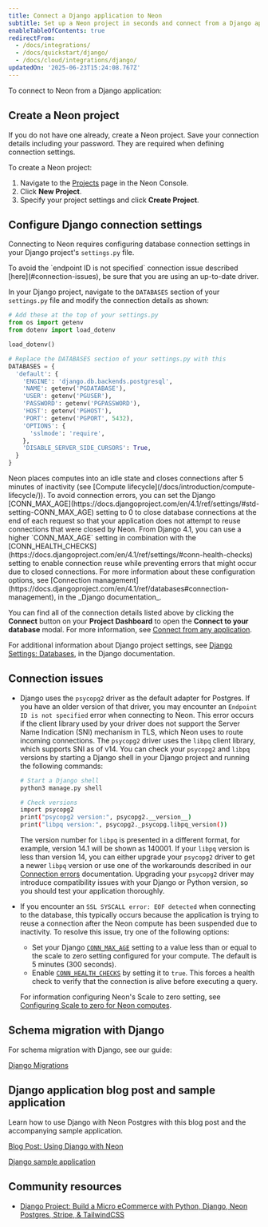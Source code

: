 ```yaml
---
title: Connect a Django application to Neon
subtitle: Set up a Neon project in seconds and connect from a Django application
enableTableOfContents: true
redirectFrom:
  - /docs/integrations/
  - /docs/quickstart/django/
  - /docs/cloud/integrations/django/
updatedOn: '2025-06-23T15:24:08.767Z'
---
```


<CopyPrompt src="/prompts/django-prompt.md" 
description="Pre-built prompt for connecting Django applications to Neon"/>

To connect to Neon from a Django application:

<Steps>

## Create a Neon project

If you do not have one already, create a Neon project. Save your connection details including your password. They are required when defining connection settings.

To create a Neon project:

1. Navigate to the [Projects](https://console.neon.tech/app/projects) page in the Neon Console.
2. Click **New Project**.
3. Specify your project settings and click **Create Project**.

## Configure Django connection settings

Connecting to Neon requires configuring database connection settings in your Django project's `settings.py` file.

<Admonition type="note">
To avoid the `endpoint ID is not specified` connection issue described [here](#connection-issues), be sure that you are using an up-to-date driver.
</Admonition>

In your Django project, navigate to the `DATABASES` section of your `settings.py` file and modify the connection details as shown:

```python
# Add these at the top of your settings.py
from os import getenv
from dotenv import load_dotenv

load_dotenv()

# Replace the DATABASES section of your settings.py with this
DATABASES = {
  'default': {
    'ENGINE': 'django.db.backends.postgresql',
    'NAME': getenv('PGDATABASE'),
    'USER': getenv('PGUSER'),
    'PASSWORD': getenv('PGPASSWORD'),
    'HOST': getenv('PGHOST'),
    'PORT': getenv('PGPORT', 5432),
    'OPTIONS': {
      'sslmode': 'require',
    },
    'DISABLE_SERVER_SIDE_CURSORS': True,
  }
}
```

<Admonition type="note">
Neon places computes into an idle state and closes connections after 5 minutes of inactivity (see [Compute lifecycle](/docs/introduction/compute-lifecycle/)). To avoid connection errors, you can set the Django [CONN_MAX_AGE](https://docs.djangoproject.com/en/4.1/ref/settings/#std-setting-CONN_MAX_AGE) setting to 0 to close database connections at the end of each request so that your application does not attempt to reuse connections that were closed by Neon. From Django 4.1, you can use a higher `CONN_MAX_AGE` setting in combination with the [CONN_HEALTH_CHECKS](https://docs.djangoproject.com/en/4.1/ref/settings/#conn-health-checks) setting to enable connection reuse while preventing errors that might occur due to closed connections. For more information about these configuration options, see [Connection management](https://docs.djangoproject.com/en/4.1/ref/databases#connection-management), in the _Django documentation_.
</Admonition>

You can find all of the connection details listed above by clicking the **Connect** button on your **Project Dashboard** to open the **Connect to your database** modal. For more information, see [Connect from any application](/docs/connect/connect-from-any-app).

For additional information about Django project settings, see [Django Settings: Databases](https://docs.djangoproject.com/en/4.0/ref/settings#databases), in the Django documentation.

</Steps>

## Connection issues

- Django uses the `psycopg2` driver as the default adapter for Postgres. If you have an older version of that driver, you may encounter an `Endpoint ID is not specified` error when connecting to Neon. This error occurs if the client library used by your driver does not support the Server Name Indication (SNI) mechanism in TLS, which Neon uses to route incoming connections. The `psycopg2` driver uses the `libpq` client library, which supports SNI as of v14. You can check your `psycopg2` and `libpq` versions by starting a Django shell in your Django project and running the following commands:

  ```bash
  # Start a Django shell
  python3 manage.py shell

  # Check versions
  import psycopg2
  print("psycopg2 version:", psycopg2.__version__)
  print("libpq version:", psycopg2._psycopg.libpq_version())
  ```

  The version number for `libpq` is presented in a different format, for example, version 14.1 will be shown as 140001. If your `libpq` version is less than version 14, you can either upgrade your `psycopg2` driver to get a newer `libpq` version or use one of the workarounds described in our [Connection errors](/docs/connect/connection-errors#the-endpoint-id-is-not-specified) documentation. Upgrading your `psycopg2` driver may introduce compatibility issues with your Django or Python version, so you should test your application thoroughly.

- If you encounter an `SSL SYSCALL error: EOF detected` when connecting to the database, this typically occurs because the application is trying to reuse a connection after the Neon compute has been suspended due to inactivity. To resolve this issue, try one of the following options:
  - Set your Django [`CONN_MAX_AGE`](https://docs.djangoproject.com/en/5.1/ref/settings/#conn-max-age) setting to a value less than or equal to the scale to zero setting configured for your compute. The default is 5 minutes (300 seconds).
  - Enable [`CONN_HEALTH_CHECKS`](https://docs.djangoproject.com/en/5.1/ref/settings/#conn-health-checks) by setting it to `true`. This forces a health check to verify that the connection is alive before executing a query.

  For information configuring Neon's Scale to zero setting, see [Configuring Scale to zero for Neon computes](/docs/guides/scale-to-zero-guide).

## Schema migration with Django

For schema migration with Django, see our guide:

<DetailIconCards>

<a href="/docs/guides/django-migrations" description="Schema migration with Neon Postgres and Django" icon="app-store" icon="app-store">Django Migrations</a>

</DetailIconCards>

## Django application blog post and sample application

Learn how to use Django with Neon Postgres with this blog post and the accompanying sample application.

<DetailIconCards>
<a href="/blog/python-django-and-neons-serverless-postgres" description="Learn how to build a Django application with Neon Postgres" icon="import">Blog Post: Using Django with Neon</a>

<a href="https://github.com/evanshortiss/django-neon-quickstart" description="Django with Neon Postgres" icon="github">Django sample application</a>
</DetailIconCards>

## Community resources

- [Django Project: Build a Micro eCommerce with Python, Django, Neon Postgres, Stripe, & TailwindCSS](https://youtu.be/qx9nshX9CQQ?start=1569)

<NeedHelp/>
